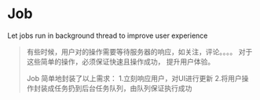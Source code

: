 # Job
Let jobs run in background thread to improve user experience


> 有些时候，用户对的操作需要等待服务器的响应，如关注，评论。。。。
> 对于这些简单的操作，必须保证快速且操作成功， 提升用户体验。
> 
> Job 简单地封装了以上需求：
> 1.立刻响应用户，对UI进行更新
> 2.将用户操作封装成任务扔到后台任务队列，由队列保证执行成功
